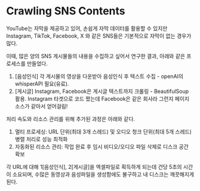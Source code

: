 # Crawling SNS Contents
YouTube는 자막을 제공하고 있어, 손쉽게 자막 데이터를 활용할 수 있지만
Instagram, TikTok, Facebook, X 와 같은 SNS들은 기본적으로 자막이 없는 경우가 많다.

이때, 많은 양의 SNS 게시물들의 내용을 수집하고 싶어서 연구한 결과,
아래와 같은 프로세스를 만들었다.

1. [음성인식] 각 게시물의 영상을 다운받아 음성인식 후 텍스트 수집 - openAI의 whisperAPI 필요(유료).
2. [게시글] Instagram, Facebook은 게시글 텍스트까지 크롤링 - BeautifulSoup 활용. Instagram 타겟으로 코드 짰는데 Facebook은 같은 회사라 그런지 페이지 소스가 같아서 얻어걸림!

처리 속도와 리소스 관리를 위해 추가된 과정은 아래와 같다.

1. 멀티 프로세싱: URL 단위(최대 3개 스레드) 및 오디오 청크 단위(최대 5개 스레드) 병렬 처리로 성능 최적화
2. 자동화된 리소스 관리: 작업 완료 후 임시 비디오/오디오 파일 삭제로 디스크 공간 확보

각 URL에 대해 1[음성인식], 2[게시글]을 엑셀파일로 획득하게 되는데
건당 5초의 시간이 소요되며, 수많은 동영상과 음성파일을 생성함에도 불구하고 내 디스크는 깨끗해지게 된다.

